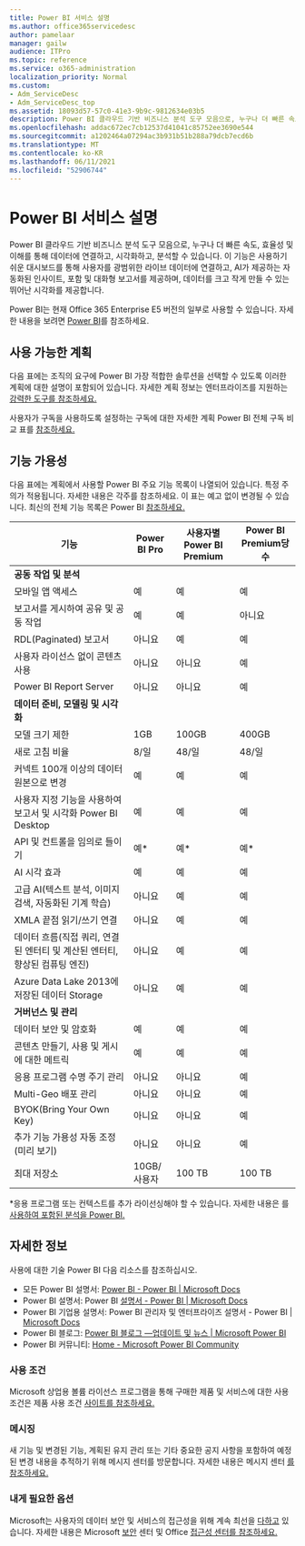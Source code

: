 ```yaml
---
title: Power BI 서비스 설명
ms.author: office365servicedesc
author: pamelaar
manager: gailw
audience: ITPro
ms.topic: reference
ms.service: o365-administration
localization_priority: Normal
ms.custom:
- Adm_ServiceDesc
- Adm_ServiceDesc_top
ms.assetid: 18093d57-57c0-41e3-9b9c-9812634e03b5
description: Power BI 클라우드 기반 비즈니스 분석 도구 모음으로, 누구나 더 빠른 속도, 효율성 및 이해를 통해 데이터에 연결하고, 시각화하고, 분석할 수 있습니다. 사용자를 사용하기 쉬운 대시보드를 통해 다양한 범위의 라이브 데이터와 연결하고, 대화형 보고서를 제공하며 데이터에 생동감을 주는 뛰어난 시각화를 전달합니다.
ms.openlocfilehash: addac672ec7cb12537d41041c85752ee3690e544
ms.sourcegitcommit: a1202464a07294ac3b931b51b288a79dcb7ecd6b
ms.translationtype: MT
ms.contentlocale: ko-KR
ms.lasthandoff: 06/11/2021
ms.locfileid: "52906744"
---
```

# <a name="power-bi-service-description"></a>Power BI 서비스 설명

Power BI 클라우드 기반 비즈니스 분석 도구 모음으로, 누구나 더 빠른 속도, 효율성 및 이해를 통해 데이터에 연결하고, 시각화하고, 분석할 수 있습니다. 이 기능은 사용하기 쉬운 대시보드를 통해 사용자를 광범위한 라이브 데이터에 연결하고, AI가 제공하는 자동화된 인사이트, 포함 및 대화형 보고서를 제공하며, 데이터를 크고 작게 만들 수 있는 뛰어난 시각화를 제공합니다.

Power BI는 현재 Office 365 Enterprise E5 버전의 일부로 사용할 수 있습니다. 자세한 내용을 보려면 [Power BI](https://powerbi.microsoft.com)를 참조하세요.

## <a name="available-plans"></a>사용 가능한 계획

다음 표에는 조직의 요구에 Power BI 가장 적합한 솔루션을 선택할 수 있도록 이러한 계획에 대한 설명이 포함되어 있습니다. 자세한 계획 정보는 엔터프라이즈를 지원하는 [강력한 도구를 참조하세요.](https://www.microsoft.com/microsoft-365/enterprise/compare-office-365-plans)

사용자가 구독을 사용하도록 설정하는 구독에 대한 자세한 계획 Power BI 전체 구독 비교 표를 [참조하세요.](https://www.microsoft.com/microsoft-365/compare-microsoft-365-enterprise-plans)

## <a name="feature-availability"></a>기능 가용성

다음 표에는 계획에서 사용할 Power BI 주요 기능 목록이 나열되어 있습니다. 특정 주의가 적용됩니다. 자세한 내용은 각주를 참조하세요. 이 표는 예고 없이 변경될 수 있습니다. 최신의 전체 기능 목록은 Power BI [참조하세요.](https://powerbi.microsoft.com/pricing/)

| 기능 | Power BI Pro | 사용자별 Power BI Premium | Power BI Premium당 수 |
|---------|--------------|---------------------------|-------------------------------|
| **공동 작업 및 분석** | | | |
| 모바일 앱 액세스 | 예 | 예 | 예 |
| 보고서를 게시하여 공유 및 공동 작업 | 예 | 예 | 아니요 |
| RDL(Paginated) 보고서 | 아니요 | 예 | 예 |
| 사용자 라이선스 없이 콘텐츠 사용 | 아니요 | 아니요 | 예 |
| Power BI Report Server | 아니요 | 아니요 | 예 |
| **데이터 준비, 모델링 및 시각화** | | | |
| 모델 크기 제한 | 1GB | 100GB | 400GB |
| 새로 고침 비율 | 8/일 | 48/일 | 48/일 |
| 커넥트 100개 이상의 데이터 원본으로 변경 | 예 | 예 | 예 |
| 사용자 지정 기능을 사용하여 보고서 및 시각화 Power BI Desktop | 예 | 예 | 예 |
| API 및 컨트롤을 임의로 들이기 | 예* | 예* | 예* |
| AI 시각 효과 | 예 | 예 | 예 |
| 고급 AI(텍스트 분석, 이미지 검색, 자동화된 기계 학습) | 아니요 | 예 | 예 |
| XMLA 끝점 읽기/쓰기 연결 | 아니요 | 예 | 예 |
| 데이터 흐름(직접 쿼리, 연결된 엔터티 및 계산된 엔터티, 향상된 컴퓨팅 엔진) | 아니요 | 예 | 예 |
| Azure Data Lake 2013에 저장된 데이터 Storage | 아니요 | 예 | 예 |
| **거버넌스 및 관리** | | | |
| 데이터 보안 및 암호화 | 예 | 예 | 예 |
| 콘텐츠 만들기, 사용 및 게시에 대한 메트릭 | 예 | 예 | 예 |
| 응용 프로그램 수명 주기 관리 | 아니요 | 아니요 | 예 |
| Multi-Geo 배포 관리 | 아니요 | 아니요 | 예 |
| BYOK(Bring Your Own Key) | 아니요 | 아니요 | 예 |
| 추가 기능 가용성 자동 조정(미리 보기) | 아니요 | 아니요 | 예 |
| 최대 저장소 | 10GB/사용자 | 100 TB | 100 TB |

*응용 프로그램 또는 컨텍스트를 추가 라이선싱해야 할 수 있습니다. 자세한 내용은 를 [사용하여 포함된 분석을 Power BI.](/power-bi/developer/embedded/embedding)

## <a name="learn-more"></a>자세한 정보

사용에 대한 기술 Power BI 다음 리소스를 참조하십시오.

- 모든 Power BI 설명서: [Power BI - Power BI | Microsoft Docs](/power-bi/)
- Power BI 설명서: Power BI [설명서 - Power BI | Microsoft Docs](/power-bi/developer/)
- Power BI 기업용 설명서: Power BI 관리자 및 엔터프라이즈 설명서 - Power BI | [ Microsoft Docs](/power-bi/admin/)
- Power BI 블로그: [Power BI 블로그 —업데이트 및 뉴스 | Microsoft Power BI](https://powerbi.microsoft.com/blog/)
- Power BI 커뮤니티: [Home - Microsoft Power BI Community](https://community.powerbi.com/)

### <a name="licensing-terms"></a>사용 조건

Microsoft 상업용 볼륨 라이선스 프로그램을 통해 구매한 제품 및 서비스에 대한 사용 조건은 제품 사용 조건 [사이트를 참조하세요.](https://www.microsoft.com/licensing/terms/) 

### <a name="messaging"></a>메시징

새 기능 및 변경된 기능, 계획된 유지 관리 또는 기타 중요한 공지 사항을 포함하여 예정된 변경 내용을 추적하기 위해 메시지 센터를 방문합니다. 자세한 내용은 메시지 센터 [를 참조하세요.](/microsoft-365/admin/manage/message-center)

### <a name="accessibility"></a>내게 필요한 옵션

Microsoft는 사용자의 데이터 보안 및 서비스의 접근성을 위해 계속 최선을 [다하고](https://www.microsoft.com/trust-center/compliance/accessibility) 있습니다. 자세한 내용은 Microsoft [보안](https://www.microsoft.com/trust-center) 센터 및 Office [접근성 센터를 참조하세요.](https://support.microsoft.com/office/office-accessibility-center-resources-for-people-with-disabilities-ecab0fcf-d143-4fe8-a2ff-6cd596bddc6d)
